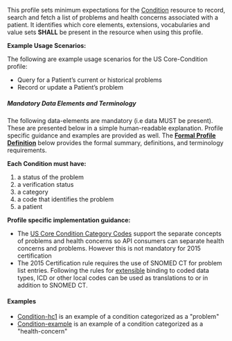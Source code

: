 ﻿This profile sets minimum expectations for the [Condition] resource to record, search and fetch a  list of problems and health concerns associated with a patient. It identifies which core elements, extensions, vocabularies and value sets **SHALL** be present in the resource when using this profile.

**Example Usage Scenarios:**

The following are example usage scenarios for the US Core-Condition profile:

-   Query for a Patient’s current or historical problems
-   Record or update a Patient’s problem

##### Mandatory Data Elements and Terminology


The following data-elements are mandatory (i.e data MUST be present). These are presented below in a simple human-readable explanation.  Profile specific guidance and examples are provided as well.  The [**Formal Profile Definition**](#profile) below provides the  formal summary, definitions, and  terminology requirements.  

**Each Condition must have:**

1.  a status of the problem
1.  a verification status
1.  a category
1.  a code that identifies the problem
1.  a patient

**Profile specific implementation guidance:**

* The [US Core Condition Category Codes] support the separate concepts of problems and health concerns so API consumers can separate health concerns and problems. However this is not mandatory for 2015 certification
* The 2015 Certification rule requires the use of SNOMED CT for problem list entries. Following the rules for [extensible] binding to coded data types, ICD or other local codes can be used as translations to or in addition to SNOMED CT.

#### Examples

 - [Condition-hc1](Condition-hc1.html) is an example of a condition categorized as a "problem"
 - [Condition-example](Condition-example.html) is an example of a condition categorized as a "health-concern"

[Condition]: {{site.data.fhir.path}}condition.html
[extensible]: {{site.data.fhir.path}}terminologies.html#extensible
[US Core Condition Category Codes]: ValueSet-us-core-condition-category.html
